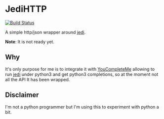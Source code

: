 # JediHTTP

[![Build Status](http://img.shields.io/travis-ci/vheon/JediHTTP.svg?style=flat-square)](https://travis-ci.org/vcr/vcr)

A simple http/json wrapper around [jedi][].

**Note**: It is not ready yet.

## Why

It's only purpose for me is to integrate it with [YouCompleteMe][] allowing to
run [jedi][] under python3 and get python3 completions, so at the moment not
all the API It has been wrapped.

## Disclaimer

I'm not a python programmer but I'm using this to experiment with python a bit.

[jedi]: http://github.com/davidhalter/jedi
[YouCompleteMe]: http://github.com/Valloric/YouCompleteMe

